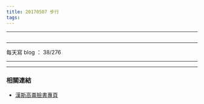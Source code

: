 ```yaml
---
title: 20170507 步行
tags:
---
```

---

![]()

---

每天寫 blog ： 38/276

---



---
### 相關連結

- [漢斯高崙臉書專頁](https://www.facebook.com/hanscholem/)
